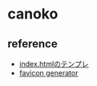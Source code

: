 # canoko
## reference
- [index.htmlのテンプレ](https://beginners-high.com/html-temp/)
- [favicon generator](https://favicon.io/favicon-converter/)

